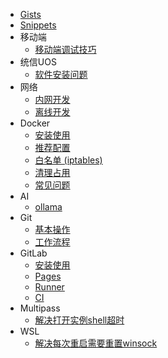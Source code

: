 - [Gists](/notes/pinned/gists)
- [Snippets](/notes/pinned/snippets)
- 移动端
  - [移动端调试技巧](/notes/mobile/mobile-android-debug)
- 统信UOS
  - [软件安装问题](/notes/uos/uos-software)
- 网络
  - [内网开发](/notes/network/network-internal)
  - [离线开发](/notes/network/network-offline)
- Docker
  - [安装使用](/notes/docker/docker-install)
  - [推荐配置](/notes/docker/docker-daemon)
  - [白名单 (iptables)](/notes/docker/docker-network)
  - [清理占用](/notes/docker/docker-clean)
  - [常见问题](/notes/docker/docker-faq)
- AI
  - [ollama](/notes/ai/ai-ollama)
- Git
  - [基本操作](/notes/git/git-cmd)
  - [工作流程](/notes/git/git-flow)
- GitLab
  - [安装使用](/notes/gitlab/gitlab-install)
  - [Pages](/notes/gitlab/gitlab-pages)
  - [Runner](/notes/gitlab/gitlab-runner)
  - [CI](/notes/gitlab/gitlab-ci)
- Multipass
  - [解决打开实例shell超时](/notes/multipass/multipass-timeout)
- WSL
  - [解决每次重启需要重置winsock](/notes/wsl/wsl-winsock)